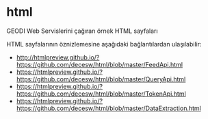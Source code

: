 # html
GEODI Web Servislerini çağıran örnek HTML sayfaları

HTML sayfalarının öznizlemesine aşağıdaki bağlantılardan ulaşılabilir:
* http://htmlpreview.github.io/?https://github.com/decesw/html/blob/master/FeedApi.html
* https://htmlpreview.github.io/?https://github.com/decesw/html/blob/master/QueryApi.html
* https://htmlpreview.github.io/?https://github.com/decesw/html/blob/master/TokenApi.html
* https://htmlpreview.github.io/?https://github.com/decesw/html/blob/master/DataExtraction.html
